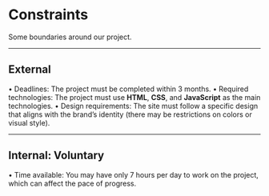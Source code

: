 # Constraints

Some boundaries around our project.

---

## External

 • Deadlines: The project must be completed within 3 months.
 • Required technologies: The project must use **HTML**, **CSS**, and **JavaScript**
 as the main technologies.
 • Design requirements: The site must follow a specific design that aligns with
 the brand’s identity (there may be restrictions on colors or visual style).

 ---

## Internal: Voluntary

• Time available: You may have only 7 hours per day to work on the project,
which can affect the pace of progress.
